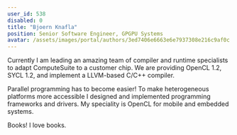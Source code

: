 ```yaml
---
user_id: 538
disabled: 0
title: "Bjoern Knafla"
position: Senior Software Engineer, GPGPU Systems
avatar: /assets/images/portal/authors/3ed7406e6663e6e7937308e216c9af0c.JPG
---
```

Currently I am leading an amazing team of compiler and runtime specialists to adapt ComputeSuite to a customer chip. We are providing OpenCL 1.2, SYCL 1.2, and implement a LLVM-based C/C++ compiler.

Parallel programming has to become easier! To make heterogeneous platforms more accessible I designed and implemented programming frameworks and drivers. My speciality is OpenCL for mobile and embedded systems.

Books! I love books.

